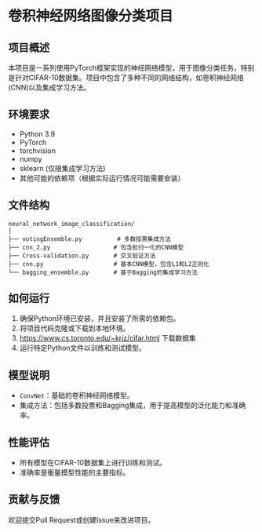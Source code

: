 # 卷积神经网络图像分类项目

## 项目概述
本项目是一系列使用PyTorch框架实现的神经网络模型，用于图像分类任务，特别是针对CIFAR-10数据集。项目中包含了多种不同的网络结构，如卷积神经网络(CNN)以及集成学习方法。

## 环境要求
- Python 3.9
- PyTorch
- torchvision
- numpy
- sklearn (仅限集成学习方法)
- 其他可能的依赖项（根据实际运行情况可能需要安装）

## 文件结构
```
neural_network_image_classification/
│
├── votingEnsemble.py          # 多数投票集成方法
├── cnn_2.py                  # 包含批归一化的CNN模型
├── Cross-validation.py       # 交叉验证方法
├── cnn.py                    # 基本CNN模型，包含L1和L2正则化
└── bagging_ensemble.py       # 基于Bagging的集成学习方法
```

## 如何运行
1. 确保Python环境已安装，并且安装了所需的依赖包。
2. 将项目代码克隆或下载到本地环境。
3. https://www.cs.toronto.edu/~kriz/cifar.html 下载数据集
4. 运行特定Python文件以训练和测试模型。

## 模型说明
- `ConvNet`：基础的卷积神经网络模型。
- 集成方法：包括多数投票和Bagging集成，用于提高模型的泛化能力和准确率。

## 性能评估
- 所有模型在CIFAR-10数据集上进行训练和测试。
- 准确率是衡量模型性能的主要指标。

## 贡献与反馈
欢迎提交Pull Request或创建Issue来改进项目。
